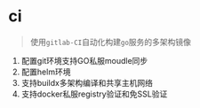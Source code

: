 # ci

> 使用`gitlab-CI`自动化构建`go`服务的多架构镜像

1. 配置git环境支持GO私服moudle同步
2. 配置helm环境
3. 支持buildx多架构编译和共享主机网络
4. 支持docker私服registry验证和免SSL验证